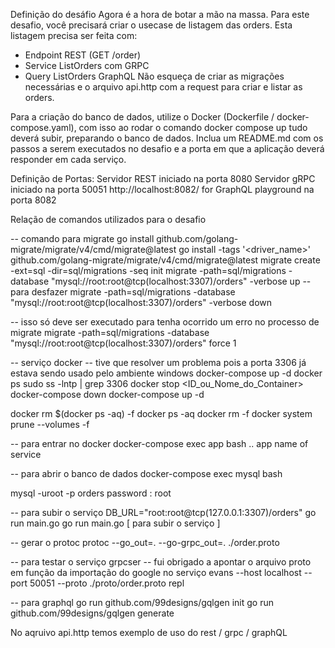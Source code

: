 Definição do desáfio
Agora é a hora de botar a mão na massa. Para este desafio, você precisará criar o usecase de listagem das orders.
Esta listagem precisa ser feita com:
- Endpoint REST (GET /order)
- Service ListOrders com GRPC
- Query ListOrders GraphQL
Não esqueça de criar as migrações necessárias e o arquivo api.http com a request para criar e listar as orders.

Para a criação do banco de dados, utilize o Docker (Dockerfile / docker-compose.yaml), com isso ao rodar o comando docker compose up tudo deverá subir, preparando o banco de dados.
Inclua um README.md com os passos a serem executados no desafio e a porta em que a aplicação deverá responder em cada serviço.

Definição de Portas:
Servidor REST iniciado na porta 8080
Servidor gRPC iniciado na porta 50051
http://localhost:8082/ for GraphQL playground na porta 8082

Relação de comandos utilizados para o desafio

-- comando para migrate
go install github.com/golang-migrate/migrate/v4/cmd/migrate@latest
go install -tags '<driver_name>' github.com/golang-migrate/migrate/v4/cmd/migrate@latest
migrate create -ext=sql -dir=sql/migrations -seq init
migrate -path=sql/migrations -database "mysql://root:root@tcp(localhost:3307)/orders" -verbose up
-- para desfazer
migrate -path=sql/migrations -database "mysql://root:root@tcp(localhost:3307)/orders" -verbose down

-- isso só deve ser executado para tenha ocorrido um erro no processo de migrate
migrate -path=sql/migrations -database "mysql://root:root@tcp(localhost:3307)/orders" force 1

-- serviço docker
-- tive que resolver um problema pois a porta 3306 já estava sendo usado pelo ambiente windows
docker-compose up -d
docker ps
sudo ss -lntp | grep 3306
docker stop <ID_ou_Nome_do_Container>
docker-compose down
docker-compose up -d

docker rm $(docker ps -aq) -f
docker ps -aq
docker rm -f
docker system prune --volumes -f

-- para entrar no docker
docker-compose exec app bash
.. app name of service


-- para abrir o banco de dados
docker-compose exec mysql bash

mysql -uroot -p orders
password : root

 -- para subir o serviço
 DB_URL="root:root@tcp(127.0.0.1:3307)/orders" go run main.go
 go run main.go [ para subir o serviço ]

 -- gerar o protoc
  protoc --go_out=. --go-grpc_out=. ./order.proto

-- para testar o serviço grpcser
-- fui obrigado a apontar o arquivo proto em função da importação do google no serviço
 evans --host localhost --port 50051 --proto ./proto/order.proto repl  

 -- para graphql
  go run github.com/99designs/gqlgen init
  go run github.com/99designs/gqlgen generate


No aqruivo api.http temos exemplo de uso do rest / grpc / graphQL